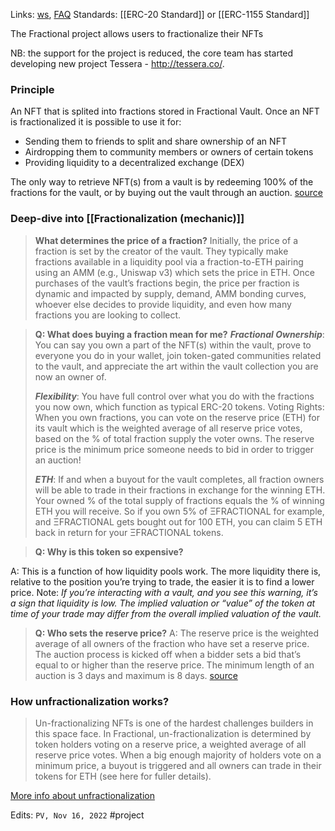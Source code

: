 Links: [ws]( https://fractional.art/), [FAQ](https://medium.com/fractional-art/things-to-know-before-fractionalizing-nft-s-83d95a12f52c)
Standards: [[ERC-20 Standard]] or [[ERC-1155 Standard]]


The Fractional project allows users to fractionalize their NFTs

NB: the support for the project is reduced, the core team has started developing new project Tessera - http://tessera.co/.

### Principle

An NFT that is splited into fractions stored in Fractional Vault.
Once an NFT is fractionalized it is possible to use it for:
-   Sending them to friends to split and share ownership of an NFT
-   Airdropping them to community members or owners of certain tokens
-   Providing liquidity to a decentralized exchange (DEX)

The only way to retrieve NFT(s) from a vault is by redeeming 100% of the fractions for the vault, or by buying out the vault through an auction.
[source](https://medium.com/fractional-art/so-you-fractionalized-your-nft-now-what-86d896eb3edc)
### Deep-dive into [[Fractionalization (mechanic)]] 

>**What determines the price of a fraction?**
   Initially, the price of a fraction is set by the creator of the vault. They typically make fractions available in a liquidity pool via a fraction-to-ETH pairing using an AMM (e.g., Uniswap v3) which sets the price in ETH. Once purchases of the vault’s fractions begin, the price per fraction is dynamic and impacted by supply, demand, AMM bonding curves, whoever else decides to provide liquidity, and even how many fractions you are looking to collect.

>**Q: What does buying a fraction mean for me?**
> **_Fractional Ownership_**: You can say you own a part of the NFT(s) within the vault, prove to everyone you do in your wallet, join token-gated communities related to the vault, and appreciate the art within the vault collection you are now an owner of.
>
>**_Flexibility_**: You have full control over what you do with the fractions you now own, which function as typical ERC-20 tokens. Voting Rights: When you own fractions, you can vote on the reserve price (ETH) for its vault which is the weighted average of all reserve price votes, based on the % of total fraction supply the voter owns. The reserve price is the minimum price someone needs to bid in order to trigger an auction!
>
>**_ETH_**: If and when a buyout for the vault completes, all fraction owners will be able to trade in their fractions in exchange for the winning ETH. Your owned % of the total supply of fractions equals the % of winning ETH you will receive. So if you own 5% of ΞFRACTIONAL for example, and ΞFRACTIONAL gets bought out for 100 ETH, you can claim 5 ETH back in return for your ΞFRACTIONAL tokens.

>**Q: Why is this token so expensive?**
>
  A: This is a function of how liquidity pools work. The more liquidity there is, relative to the position you’re trying to trade, the easier it is to find a lower price. Note: _If you’re interacting with a vault, and you see this warning, it’s a sign that liquidity is low. The implied valuation or “value” of the token at time of your trade may differ from the overall implied valuation of the vault._

>**Q: Who sets the reserve price?**
>A: The reserve price is the weighted average of all owners of the fraction who have set a reserve price. The auction process is kicked off when a bidder sets a bid that’s equal to or higher than the reserve price. The minimum length of an auction is 3 days and maximum is 8 days.
   [source](https://medium.com/fractional-art/a-beginners-guide-to-buying-fractions-on-fractional-art-dfa91a355d0f)

### How unfractionalization works?

>Un-fractionalizing NFTs is one of the hardest challenges builders in this space face. In Fractional, un-fractionalization is determined by token holders voting on a reserve price, a weighted average of all reserve price votes. When a big enough majority of holders vote on a minimum price, a buyout is triggered and all owners can trade in their tokens for ETH (see here for fuller details).

[More info about unfractionalization](https://medium.com/fractional-art/dust-rekt-me-what-now-2c175e687978)

Edits: `PV, Nov 16, 2022`
#project
